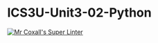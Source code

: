 # ICS3U-Unit3-02-Python

[![Mr Coxall's Super Linter](https://github.com/Kyanh-Pham/ICS3U-Unit3-02-Python/workflows/Mr%20Coxall's%20Super%20Linter/badge.svg)](https://github.com/Kyanh-Pham/ICS3U-Unit3-02-Python/actions/)
